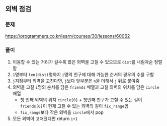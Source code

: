 ## 외벽 점검
### 문제
https://programmers.co.kr/learn/courses/30/lessons/60062
### 풀이
1. 이동할 수 있는 거리가 길수록 많은 외벽을 고칠 수 있으므로 ```dist```를 내림차순 정렬함
2. ```1```명부터 ```len(dist)```명까지 ```i```명의 친구에 대해 가능한 순서의 경우의 수를 구함
3. ```j```지점부터 외벽을 고친다면, ```j```보다 앞부분은 ```n```을 더해서 ```j``` 뒤로 붙여줌
4. 외벽을 고칠 ```i```명의 순서를 담은 ```friends``` 배열과 고칠 외벽의 위치를 담은 ```circle``` 배열
    - 첫 번째 외벽의 위치 ```circle[0]``` + 첫번째 친구가 고칠 수 있는 길이 ```friends[0]```이 현재 고칠 수 있는 외벽의 길이 ```fix_range```임
    - ```fix_range```보다 작은 외벽을 ```circle```에서 pop
5. 모든 외벽이 고쳐졌다면 return ```i+1```